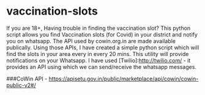 # vaccination-slots
If you are 18+, Having trouble in finding the vaccination slot?
This python script allows you find Vaccination slots (for Covid) in your district and notify you on whatsapp.
The API used by cowin.org.in are made available publically. Using those APIs, I have created a simple python script which will find the slots in your area every
in every 20 mins.
This utility will provide notifications on your Whatsapp.
I have used [Twilio]:http://twilio.com/ - it provides an API using which we can send/receive the whatsapp messages.


###CoWin API -
https://apisetu.gov.in/public/marketplace/api/cowin/cowin-public-v2#/
